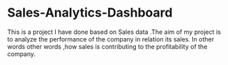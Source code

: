 # Sales-Analytics-Dashboard
This is a project  I have done based on Sales data .The aim of my project is to analyze the performance of the company in relation its sales.  In other words other words ,how sales is contributing to the  profitability of the company.
